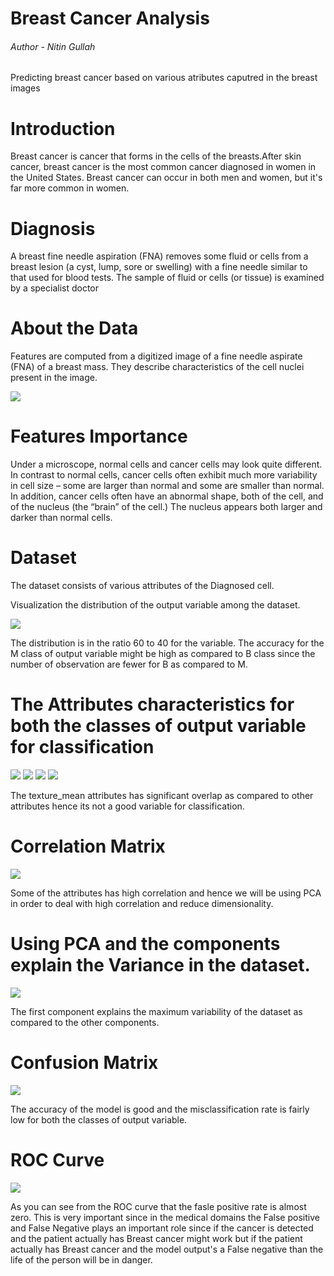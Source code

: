 # Breast Cancer Analysis
###### Author - Nitin Gullah 

Predicting breast cancer based on various atributes caputred in the breast images


# Introduction
Breast cancer is cancer that forms in the cells of the breasts.After skin cancer, breast cancer is the most common cancer diagnosed in women in the United States. Breast cancer can occur in both men and women, but it's far more common in women.

# Diagnosis
A breast fine needle aspiration (FNA) removes some fluid or cells from a breast lesion (a cyst, lump, sore or swelling) with a fine needle similar to that used for blood tests. The sample of fluid or cells (or tissue) is examined by a specialist doctor


# About the Data
Features are computed from a digitized image of a fine needle aspirate (FNA) of a breast mass.  They describe characteristics of the cell nuclei present in the image.

![](Images/0.png)


# Features Importance
Under a microscope, normal cells and cancer cells may look quite different. In contrast to normal cells, cancer cells often exhibit much more variability in cell size – some are larger than normal and some are smaller than normal. In addition, cancer cells often have an abnormal shape, both of the cell, and of the nucleus (the “brain” of the cell.) The nucleus appears both larger and darker than normal cells.



# Dataset

The dataset consists of various attributes of the Diagnosed cell. 

 Visualization the distribution of the output variable among the dataset.

![](Images/1.png)

The distribution is in the ratio 60 to 40 for the variable. The accuracy for the M class of output variable might be high as compared to B class since the number of observation are fewer for B as compared to M.



# The Attributes characteristics for both the classes of output variable for classification 


![](Images/2.png)
![](Images/3.png)
![](Images/4.png)
![](Images/5.png)

The texture_mean  attributes has significant overlap as compared to other attributes hence its not a good variable for classification.





# Correlation Matrix

![](Images/6.png)


Some of the attributes has high correlation and hence we will be using PCA in order to deal with high correlation and reduce dimensionality.




# Using PCA and the components explain the Variance in the dataset.


![](Images/7.png)



The first component explains the maximum variability of the dataset as compared to the other components.







# Confusion Matrix




![](Images/8.png)



The accuracy of the model is good and the misclassification rate is  fairly low for both the classes of  output variable.







# ROC Curve



![](Images/9.png)


As you can see from the ROC curve that the fasle positive rate is almost zero. This is very important since in the medical domains the False positive and False Negative plays an important role since if the cancer is detected and the patient actually has Breast cancer might work but if the patient actually has Breast cancer and the model output's a False negative than the life of the person will be in danger.
